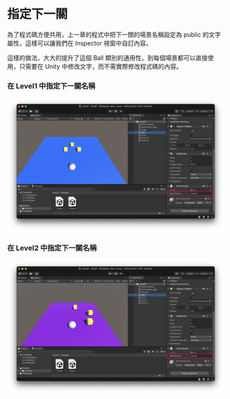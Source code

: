 # 指定下一關

為了程式碼方便共用，上一章的程式中把下一關的場景名稱設定為 public 的文字屬性，這樣可以讓我們在 Inspector 視窗中自訂內容。

這樣的做法，大大的提升了這個 Ball 類別的通用性，到每個場景都可以直接使用，只需要在 Unity 中修改文字，而不需實際修改程式碼的內容。

### 在 Level1 中指定下一關名稱
![level1](./level1.png)

### 在 Level2 中指定下一關名稱
![level1](./level2.png)